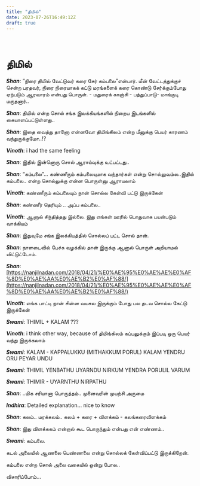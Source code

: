 ```yaml
---
title: "திமில்"
date: 2023-07-26T16:49:12Z
draft: true
---
```

 
# திமில்

***Shan***: “நிரை திமில் வேட்டுவர் கரை சேர் கம்பலை”என்பார். மீன் வேட்டத்துக்குச் சென்ற பரதவர், நிரை நிரையாகக் கட்டு மரங்களைக் கரை கொண்டு சேர்க்கும்போது ஏற்படும் ஆரவாரம் என்பது பொருள்.  - மதுரைக் காஞ்சி - பத்துப்பாடு- மாங்குடி மருதனார்..

***Shan***: திமில் என்ற சொல் சங்க இலக்கியங்களில் நிறைய இடங்களில் கையாளப்பட்டுள்ளது..

***Shan***: இதை வைத்து தானோ என்னவோ திமிங்கிலம் என்ற மீனுக்கு பெயர் காரணம் வந்துருக்குமோ..!?

***Vinoth***: i had the same feeling

***Shan***: இதில் இன்னொரு சொல் ஆராய்வுக்கு உட்பட்டது..

***Shan***: “கம்பலை”… கண்ணீரும் கம்பலையுமாக வந்தார்கள் என்று சொல்லுவம்ல..இதில் கம்பலை.. என்ற சொல்லுக்கு என்ன பொருள்னு ஆராயலாம்

***Vinoth***: கண்ணீரும் கம்பலையும் நான் சொல்ல கேள்வி பட்டு இருக்கேன்

***Shan***: கண்ணீர் தெரியும் .. அப்ப கம்பலை..

***Vinoth***: ஆனால் சிந்தித்தது இல்லை.  இது எங்கள் ஊரில் பொதுவாக பயன்படும் வாக்கியம்

***Shan***: இதுவுமே சங்க இலக்கியத்தில் சொல்லப் பட்ட சொல் தான்.

***Shan***: நாளடைவில் பேச்சு வழக்கில் தான் இருக்கு ஆனால் பொருள் அறியாமல் விட்டுட்டோம்.

***Shan***: [https://nanjilnadan.com/2018/04/21/%E0%AE%95%E0%AE%AE%E0%AF%8D%E0%AE%AA%E0%AE%B2%E0%AF%88/](https://nanjilnadan.com/2018/04/21/%E0%AE%95%E0%AE%AE%E0%AF%8D%E0%AE%AA%E0%AE%B2%E0%AF%88/)

***Vinoth***: எங்க பாட்டி நான் சின்ன வயசுல இருக்கும் போது பல தடவ சொல்ல கேட்டு இருக்கேன்

***Swami***: THIMIL + KALAM ???

***Vinoth***: i think other way, because of திமிங்கிலம் கப்பலுக்கும் இப்படி ஒரு பெயர் வந்து இருக்கலாம்

***Swami***: KALAM - KAPPALUKKU (MITHAKKUM PORUL) KALAM YENDRU ORU PEYAR UNDU

***Swami***: THIMIL YENBATHU UYARNDU NIRKUM YENDRA PORULIL VARUM

***Swami***: THIMIR - UYARNTHU NIRPATHU

***Shan***: ..மிக சரியானா பொருத்தம்.. முனைவரின் முயற்சி அருமை

***Indhira***: Detailed explanation… nice to know

***Shan***: கலம்.. மரக்கலம்.. கலம் + கரை + விளக்கம் - கலங்கரைவிளக்கம்

***Shan***: இது விளக்ககம் என்றால் கூட பொருந்தும் என்பது என் எண்ணம்..

***Swami***: கம்பலை.

கடல் அலையில் ஆணலை
 பெண்ணலை என்று சொல்லக் கேள்விப்பட்டு இருக்கிறேன்.

கம்பலை என்ற சொல் அலை வகையில் ஒன்று போல..

விசாரிப்போம்...
 
